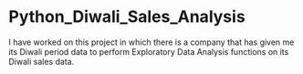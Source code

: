 # Python_Diwali_Sales_Analysis
I have worked on this project in which there is a company that has given me its Diwali period data to perform Exploratory Data Analysis functions on its Diwali sales data.
